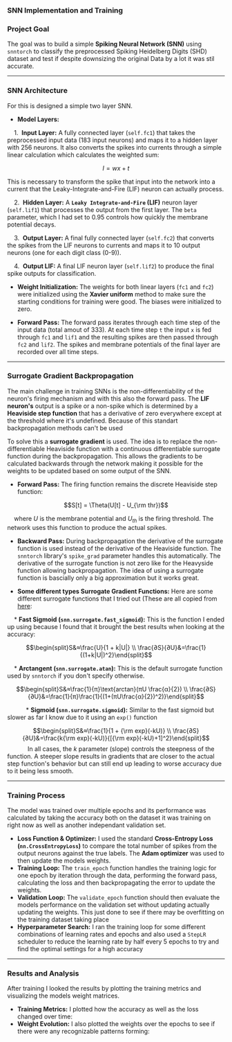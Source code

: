 ### SNN Implementation and Training

### Project Goal

The goal was to build a simple **Spiking Neural Network (SNN)** using `snntorch` to classify the preprocessed Spiking Heidelberg Digits (SHD) dataset and test if despite downsizing the original Data by a lot it was stil accurate. 

***

### SNN Architecture

For this is designed a simple two layer SNN.

* **Model Layers:**

  
    1.  **Input Layer:** A fully connected layer (`self.fc1`) that takes the preprocessed input data (183 input neurons) and maps it to a hidden layer with 256 neurons. It also converts the spikes into currents through a        simple linear calculation which calculates the weighted sum:

   $$I = wx+t$$

  This is necessary to transform the spike that input into the network into a current that the Leaky-Integrate-and-Fire (LIF) neuron can actually process.


    2.  **Hidden Layer:** A **`Leaky Integrate-and-Fire` (LIF)** neuron layer (`self.lif1`) that processes the output from the first layer. The `beta` parameter, which I had set to 0.95 controls how quickly the membrane          potential decays.

    
    3.  **Output Layer:** A final fully connected layer (`self.fc2`) that converts the spikes from the LIF neurons to currents and maps it to 10 output neurons (one for each digit class (0-9)).

    
    4.  **Output LIF:** A final LIF neuron layer (`self.lif2`) to produce the final spike outputs for classification.



* **Weight Initialization:** The weights for both linear layers (`fc1` and `fc2`) were initialized using the **Xavier uniform** method to make sure the starting conditions for training were good. The biases were initialized to zero.

* **Forward Pass:** The forward pass iterates through each time step of the input data (total amout of 333). At each time step `t` the input `x` is fed through `fc1` and `lif1` and the resulting spikes are then passed through `fc2` and `lif2`. The spikes and membrane potentials of the final layer are recorded over all time steps.

***

### Surrogate Gradient Backpropagation

The main challenge in training SNNs is the non-differentiability of the neuron's firing mechanism and with this also the forward pass. The **LIF neuron's** output is a spike or a non-spike which is determined by a **Heaviside step function** that has a derivative of zero everywhere except at the threshold where it's undefined. Because of this standart backpropagation methods can't be used

To solve this a **surrogate gradient** is used. The idea is to replace the non-differentiable Heaviside function with a continuous differentiable surrogate function during the backpropagation. This allows the gradients to be calculated backwards through the network making it possible for the weights to be updated based on some output of the SNN.

* **Forward Pass:** The firing function remains the discrete Heaviside step function:

$$S[t] = \Theta(U[t] - U_{\rm thr})$$


    where $U$ is the membrane potential and $U_{th}$ is the firing threshold. The network uses this function to produce the actual spikes.

* **Backward Pass:** During backpropagation the derivative of the surrogate function is used instead of the derivative of the Heaviside function. The `snntorch` library's `spike_grad` parameter handles this automatically. The derivative of the surrogate function is not zero like for the Heavyside function allowing backpropagation. The idea of using a surrogate function is bascially only a big approximation but it works great.

* **Some different types Surrogate Gradient Functions:**
  Here are some different surrogate functions that I tried out (These are all copied from [here](https://snntorch.readthedocs.io/en/latest/snntorch.surrogate.html):

  
    * **Fast Sigmoid (`snn.surrogate.fast_sigmoid`):** This is the function I ended up using because I found that it brought the best results when looking at the accuracy:

$$\begin{split}S&≈\frac{U}{1 + k|U|} \\
\frac{∂S}{∂U}&=\frac{1}{(1+k|U|)^2}\end{split}$$

      
    * **Arctangent (`snn.surrogate.atan`):** This is the default surrogate function used by `snntorch` if you don't specify otherwise.

      
$$\begin{split}S&≈\frac{1}{π}\text{arctan}(πU \frac{α}{2}) \\
\frac{∂S}{∂U}&=\frac{1}{π}\frac{1}{(1+(πU\frac{α}{2})^2)}\end{split}$$

      
    * **Sigmoid (`snn.surrogate.sigmoid`):** Similar to the fast sigmoid but slower as far I know due to it using an `exp()` function

$$\begin{split}S&≈\frac{1}{1 + {\rm exp}(-kU)} \\
\frac{∂S}{∂U}&=\frac{k{\rm exp}(-kU)}{[{\rm exp}(-kU)+1]^2}\end{split}$$
      
    
    In all cases, the $k$ parameter (slope) controls the steepness of the function. A steeper slope results in gradients that are closer to the actual step function's behavior but can still end up leading to worse       accuracy due to it being less smooth.

***

### Training Process

The model was trained over multiple epochs and its performance was calculated by taking the accuracy both on the dataset it was training on right now as well as another independant validation set.

* **Loss Function & Optimizer:** I used the standard **Cross-Entropy Loss (`nn.CrossEntropyLoss`)** to compare the total number of spikes from the output neurons against the true labels. The **Adam optimizer** was used to then update the models weights.
* **Training Loop:** The `train_epoch` function handles the training logic for one epoch by iteration through the data, performing the forward pass, calculating the loss and then backpropagating the error to update the weights.
* **Validation Loop:** The `validate_epoch` function should then evaluate the models performance on the validation set without updating actually updating the weights. This just done to see if there may be overfitting on the training dataset taking place
* **Hyperparameter Search:** I ran the training loop for some different combinations of learning rates and epochs and also used a `StepLR` scheduler to reduce the learning rate by half every 5 epochs to try and find the optimal settings for a high accuracy 

***

### Results and Analysis

After training I looked the results by plotting the training metrics and visualizing the models weight matrices.

* **Training Metrics:** I plotted how the accuracy as well as the loss changed over time: 
    
* **Weight Evolution:** I also plotted the weights over the epochs to see if there were any recognizable patterns forming:

